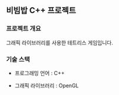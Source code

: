 ## 비빔밥 C++ 프로젝트

### 프로젝트 개요

그래픽 라이브러리를 사용한 테트리스 게임입니다.

### 기술 스택

- 프로그래밍 언어 : C++

- 그래픽 라이브러리 : OpenGL